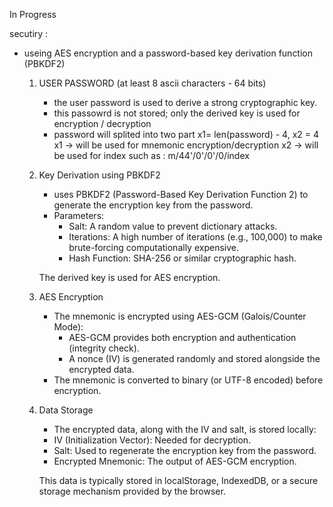 In Progress 

secutiry : 
 * useing  AES encryption and a password-based key derivation function (PBKDF2)

    1. USER PASSWORD (at least 8 ascii characters  - 64 bits)
        - the user password is used to derive a strong cryptographic key.
        - this passowrd is not stored; only the derived key is used for encryption / decryption
        - password will splited into two part x1= len(password) - 4, x2 =  4
            x1 -> will be used for mnemonic encryption/decryption
            x2 -> will be used for index such as : m/44'/0'/0'/0/index
            
    2. Key Derivation using PBKDF2
        - uses PBKDF2 (Password-Based Key Derivation Function 2) to generate the encryption key from the password.
	    - Parameters:
	        - Salt: A random value to prevent dictionary attacks.
	        - Iterations: A high number of iterations (e.g., 100,000) to make brute-forcing computationally expensive.
	        - Hash Function: SHA-256 or similar cryptographic hash.

        The derived key is used for AES encryption.
    
    3. AES Encryption 
    	- The mnemonic is encrypted using AES-GCM (Galois/Counter Mode):
            - AES-GCM provides both encryption and authentication (integrity check).
            - A nonce (IV) is generated randomly and stored alongside the encrypted data.
	    - The mnemonic is converted to binary (or UTF-8 encoded) before encryption.

    4. Data Storage
	    - The encrypted data, along with the IV and salt, is stored locally:
	    - IV (Initialization Vector): Needed for decryption.
	    - Salt: Used to regenerate the encryption key from the password.
	    - Encrypted Mnemonic: The output of AES-GCM encryption.

        This data is typically stored in localStorage, IndexedDB, or a secure storage mechanism provided by the browser.